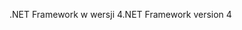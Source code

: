 <span data-ttu-id="6b6a2-101">.NET Framework w wersji 4</span><span class="sxs-lookup"><span data-stu-id="6b6a2-101">.NET Framework version 4</span></span>